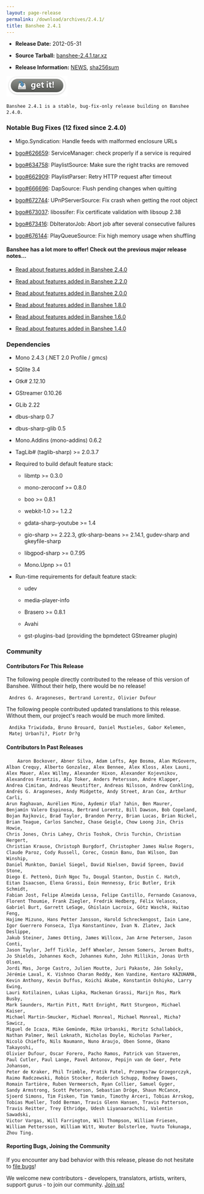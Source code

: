 ```yaml
---
layout: page-release
permalink: /download/archives/2.4.1/
title: Banshee 2.4.1
---
```



	
  * **Release Date:** 2012-05-31

	
  * **Source Tarball:** [banshee-2.4.1.tar.xz](http://ftp.gnome.org/pub/GNOME/sources/banshee/2.4/banshee-2.4.1.tar.xz)

	
  * **Release Information:**
[NEWS](http://ftp.gnome.org/pub/GNOME/sources/banshee/2.4/banshee-2.4.1.news),
[sha256sum](http://ftp.gnome.org/pub/GNOME/sources/banshee/2.4/banshee-2.4.1.sha256sum)




[![Download Now](/images/download-button.png)](/download)






    Banshee 2.4.1 is a stable, bug-fix-only release building on Banshee 2.4.0.






### Notable Bug Fixes (12 fixed since 2.4.0)





      
  * Migo.Syndication: Handle feeds with malformed enclosure URLs
      
  * [bgo#626659](http://bugzilla.gnome.org/show_bug.cgi?id=626659): ServiceManager: check properly if a service is required
      
  * [bgo#634758](http://bugzilla.gnome.org/show_bug.cgi?id=634758): PlaylistSource: Make sure the right tracks are removed
      
  * [bgo#662909](http://bugzilla.gnome.org/show_bug.cgi?id=662909): PlaylistParser: Retry HTTP request after timeout
      
  * [bgo#666696](http://bugzilla.gnome.org/show_bug.cgi?id=666696): DapSource: Flush pending changes when quitting
      
  * [bgo#672744](http://bugzilla.gnome.org/show_bug.cgi?id=672744): UPnPServerSource: Fix crash when getting the root object
      
  * [bgo#673037](http://bugzilla.gnome.org/show_bug.cgi?id=673037): libossifer: Fix certificate validation with libsoup 2.38
      
  * [bgo#673416](http://bugzilla.gnome.org/show_bug.cgi?id=673416): DbIteratorJob: Abort job after several consecutive failures
      
  * [bgo#676144](http://bugzilla.gnome.org/show_bug.cgi?id=676144): PlayQueueSource: Fix high memory usage when shuffling

  



#### Banshee has a lot more to offer! Check out the previous major release notes...





	
  * [Read about features added in Banshee 2.4.0](/download/archives/2.4.0)

	
  * [Read about features added in Banshee 2.2.0](/download/archives/2.2.0)

	
  * [Read about features added in Banshee 2.0.0](/download/archives/2.0.0)

	
  * [Read about features added in Banshee 1.8.0](/download/archives/1.8.0)

	
  * [Read about features added in Banshee 1.6.0](/download/archives/1.6.0)

	
  * [Read about features added in Banshee 1.4.0](/download/archives/1.4.0)




### Dependencies





	
  * Mono 2.4.3 (.NET 2.0 Profile / gmcs)

	
  * SQlite 3.4

	
  * Gtk# 2.12.10

	
  * GStreamer 0.10.26

	
  * GLib 2.22

	
  * dbus-sharp 0.7

	
  * dbus-sharp-glib 0.5

	
  * Mono.Addins (mono-addins) 0.6.2

	
  * TagLib# (taglib-sharp) >= 2.0.3.7

	
  * Required to build default feature stack:

	
    * libmtp >= 0.3.0

	
    * mono-zeroconf >= 0.8.0

	
    * boo >= 0.8.1

	
    * webkit-1.0 >= 1.2.2

	
    * gdata-sharp-youtube >= 1.4

	
    * gio-sharp >= 2.22.3, gtk-sharp-beans >= 2.14.1, gudev-sharp and gkeyfile-sharp

	
    * libgpod-sharp >= 0.7.95

	
    * Mono.Upnp >= 0.1




	
  * Run-time requirements for default feature stack:

	
    * udev

	
    * media-player-info

	
    * Brasero >= 0.8.1

	
    * Avahi

	
    * gst-plugins-bad (providing the bpmdetect GStreamer plugin)







### Community





#### Contributors For This Release


The following people directly contributed to the release of this version of Banshee. Without their help, there would be no release!


> 
     Andres G. Aragoneses, Bertrand Lorentz, Olivier Dufour



The following people contributed updated translations to this release.    Without them, our project's reach would be much more limited.


> 
     Andika Triwidada, Bruno Brouard, Daniel Mustieles, Gabor Kelemen,
     Matej Urban?i?, Piotr Dr?g





#### Contributors In Past Releases




> 
        Aaron Bockover, Abner Silva, Adam Lofts, Age Bosma, Alan McGovern,
    Alban Crequy, Alberto Gonzalez, Alex Bennee, Alex Kloss, Alex Launi,
    Alex Mauer, Alex Willmy, Alexander Hixon, Alexander Kojevnikov,
    Alexandros Frantzis, Alp Toker, Anders Petersson, Andre Klapper,
    Andrea Cimitan, Andreas Neustifter, Andreas Nilsson, Andrew Conkling,
    Andrés G. Aragoneses, Andy Midgette, Andy Street, Aran Cox, Arthur Carli,
    Arun Raghavan, Aurélien Mino, Aydemir Ula? ?ahin, Ben Maurer,
    Benjamín Valero Espinosa, Bertrand Lorentz, Bill Dawson, Bob Copeland,
    Bojan Rajkovic, Brad Taylor, Brandon Perry, Brian Lucas, Brian Nickel,
    Brian Teague, Carlos Sanchez, Chase Geigle, Chow Loong Jin, Chris Howie,
    Chris Jones, Chris Lahey, Chris Toshok, Chris Turchin, Christian Hergert,
    Christian Krause, Christoph Burgdorf, Christopher James Halse Rogers,
    Claude Paroz, Cody Russell, Corec, Cosmin Banu, Dan Wilson, Dan Winship,
    Daniel Munkton, Daniel Siegel, David Nielsen, David Spreen, David Stone,
    Diego E. Pettenò, Dinh Ngoc Tu, Dougal Stanton, Dustin C. Hatch,
    Eitan Isaacson, Elena Grassi, Eoin Hennessy, Eric Butler, Erik Schmidt,
    Fabian Jost, Felipe Almeida Lessa, Felipe Castillo, Fernando Casanova,
    Florent Thoumie, Frank Ziegler, Fredrik Hedberg, Félix Velasco,
    Gabriel Burt, Garrett LeSage, Ghislain Lacroix, Götz Waschk, Haitao Feng,
    Hajime Mizuno, Hans Petter Jansson, Harold Schreckengost, Iain Lane,
    Igor Guerrero Fonseca, Ilya Konstantinov, Ivan N. Zlatev, Jack Deslippe,
    Jakub Steiner, James Otting, James Willcox, Jan Arne Petersen, Jason Conti,
    Jason Taylor, Jeff Tickle, Jeff Wheeler, Jensen Somers, Jeroen Budts,
    Jo Shields, Johannes Koch, Johannes Kuhn, John Millikin, Jonas Urth Olsen,
    Jordi Mas, Jorge Castro, Julien Moutte, Juri Pakaste, Ján Sokoly,
    Jérémie Laval, K. Vishnoo Charan Reddy, Ken Vandine, Kentaro KAZUHAMA,
    Kevin Anthony, Kevin Duffus, Koichi Akabe, Konstantin Oshiyko, Larry Ewing,
    Lauri Kotilainen, Lukas Lipka, Mackenan Grassi, Marijn Ros, Mark Busby,
    Mark Saunders, Martin Pitt, Matt Enright, Matt Sturgeon, Michael Kaiser,
    Michael Martin-Smucker, Michael Monreal, Michael Monreal, Micha? Sawicz,
    Miguel de Icaza, Mike Gemünde, Mike Urbanski, Moritz Schallaböck,
    Nathan Palmer, Neil Loknath, Nicholas Doyle, Nicholas Parker,
    Nicolò Chieffo, Nils Naumann, Nuno Araujo, Oben Sonne, Okano Takayoshi,
    Olivier Dufour, Oscar Forero, Pacho Ramos, Patrick van Staveren,
    Paul Cutler, Paul Lange, Pavel Antonov, Pepijn van de Geer, Pete Johanson,
    Peter de Kraker, Phil Trimble, Pratik Patel, Przemys?aw Grzegorczyk,
    Raimo Radczewski, Robin Stocker, Roderich Schupp, Rodney Dawes,
    Romain Tartière, Ruben Vermeersch, Ryan Collier, Samuel Gyger,
    Sandy Armstrong, Scott Peterson, Sebastian Dröge, Shaun McCance,
    Sjoerd Simons, Tim Fisken, Tim Yamin, Timothy Arceri, Tobias Arrskog,
    Tobias Mueller, Todd Berman, Travis Glenn Hansen, Travis Patterson,
    Travis Reitter, Trey Ethridge, Udesh Liyanaarachchi, Valentin Sawadski,
    Victor Vargas, Will Farrington, Will Thompson, William Friesen,
    William Pettersson, William Witt, Wouter Bolsterlee, Yuuto Tokunaga,
    Zhou Ting.






#### Reporting Bugs, Joining the Community


If you encounter any bad behavior with this release, please do not hesitate to [file bugs](/contribute/file-bugs/)!

We welcome new contributors - developers, translators, artists, writers, support gurus - to join our community.  [Join us!](/contribute)
